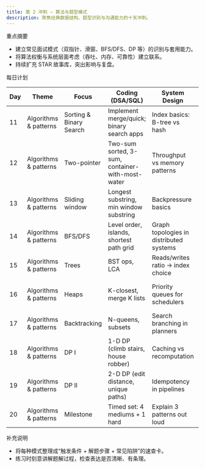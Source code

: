 ```yaml
---
title: 第 2 冲刺 — 算法与题型模式
description: 聚焦经典数据结构、题型识别与沟通能力的十天冲刺。
---
```


重点摘要

- 建立常见面试模式（双指针、滑窗、BFS/DFS、DP 等）的识别与套用能力。
- 将算法权衡与系统层面考虑（吞吐、内存、可靠性）建立联系。
- 持续扩充 STAR 故事库，突出影响与复盘。

每日计划

| Day | Theme | Focus | Coding (DSA/SQL) | System Design | ML/LLM | Build/Project | Behavioral/Portfolio | Checkpoint |
| --- | --- | --- | --- | --- | --- | --- | --- | --- |
| 11 | Algorithms & patterns | Sorting & Binary Search | Implement merge/quick; binary search apps | Index basics: B-tree vs hash | — | Benchmarks: Python sort vs yours | STAR: performance improvement | — |
| 12 | Algorithms & patterns | Two-pointer | Two-sum sorted, 3-sum, container-with-most-water | Throughput vs memory patterns | — | Pattern cheat-sheet (two-pointer) | STAR: simplifying complex requirement | — |
| 13 | Algorithms & patterns | Sliding window | Longest substring, min window substring | Backpressure basics | — | Windowed metrics over logs | STAR: dealing with ambiguity | — |
| 14 | Algorithms & patterns | BFS/DFS | Level order, islands, shortest path grid | Graph topologies in distributed systems | — | Graph traversal visualizer | STAR: led a design review | — |
| 15 | Algorithms & patterns | Trees | BST ops, LCA | Reads/writes ratio → index choice | — | Implement Trie + tests | STAR: collaborating across timezones | — |
| 16 | Algorithms & patterns | Heaps | K-closest, merge K lists | Priority queues for schedulers | — | Task scheduler toy with heap | STAR: handling on-call | — |
| 17 | Algorithms & patterns | Backtracking | N-queens, subsets | Search branching in planners | — | State-space explorer CLI | STAR: influencing stakeholders | — |
| 18 | Algorithms & patterns | DP I | 1-D DP (climb stairs, house robber) | Caching vs recomputation | — | Memoization patterns doc | STAR: learn-unlearn-relearn | — |
| 19 | Algorithms & patterns | DP II | 2-D DP (edit distance, unique paths) | Idempotency in pipelines | — | DP template library | STAR: quality & testing culture | — |
| 20 | Algorithms & patterns | Milestone | Timed set: 4 mediums + 1 hard | Explain 3 patterns out loud | — | Publish “Patterns” notes | Peer review 2 stories | Milestone 2 |

补充说明

- 将每种模式整理成“触发条件 + 解题步骤 + 常见陷阱”的速查卡。
- 练习时刻意讲解题解过程，检查表达是否清晰、有条理。
